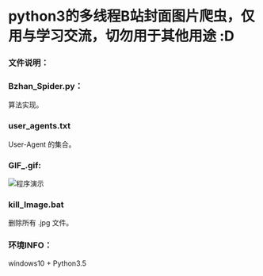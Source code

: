 # python3的多线程B站封面图片爬虫，仅用与学习交流，切勿用于其他用途 :D

### 文件说明：

### Bzhan_Spider.py：

算法实现。

### user_agents.txt

User-Agent 的集合。


### GIF_.gif:

![程序演示](http://image.little-rocket.cn/GIF_.gif) 


### kill_Image.bat

删除所有 .jpg 文件。


### 环境INFO：

windows10 + Python3.5




